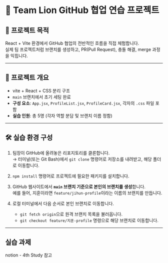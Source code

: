 # 👥 Team Lion GitHub 협업 연습 프로젝트

## 🧾 프로젝트 목적  
React + Vite 환경에서 GitHub 협업의 전반적인 흐름을 직접 체험합니다.  
실제 팀 프로젝트처럼 브랜치를 생성하고, PR(Pull Request), 충돌 해결, merge 과정을 익힙니다.

---

## 🚀 프로젝트 개요

- vite + React + CSS 분리 구조  
- `main` 브랜치에서 초기 세팅 완료  
- **구성 요소**: `App.jsx`, `ProfileList.jsx`, `ProfileCard.jsx`, 각자의 `.css` 파일 포함  
- **실습 인원**: 총 5명 (각자 역할 분담 및 브랜치 이름 정함)

---

## 🛠️ 실습 환경 구성

1. 팀장이 GitHub에 올려놓은 리포지토리를 클론합니다.  
   → 터미널(또는 Git Bash)에서 `git clone` 명령어로 저장소를 내려받고, 해당 폴더로 이동합니다.

2. `npm install` 명령어로 프로젝트에 필요한 패키지를 설치합니다.

3. GitHub 웹사이트에서 **`main` 브랜치 기준으로 본인의 브랜치를 생성**합니다.  
   예를 들어, 지훈이라면 `feature/jihun-profile`이라는 이름의 브랜치를 만듭니다.

4. 로컬 터미널에서 다음 순서로 본인 브랜치로 이동합니다.  
   - `git fetch origin`으로 원격 브랜치 목록을 불러옵니다.  
   - `git checkout feature/지훈-profile` 명령으로 해당 브랜치로 이동합니다.

---

## 실습 과제
notion - 4th Study 참고

